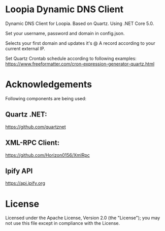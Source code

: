 # Loopia Dynamic DNS Client
Dynamic DNS Client for Loopia.
Based on Quartz. Using .NET Core 5.0.

Set your username, password and domain in config.json.

Selects your first domain and updates it's @ A record according to your current external IP.

Set Quartz Crontab schedule according to following examples:
https://www.freeformatter.com/cron-expression-generator-quartz.html

# Acknowledgements
Following components are being used:

## Quartz .NET:
https://github.com/quartznet

## XML-RPC Client:
https://github.com/Horizon0156/XmlRpc

## Ipify API
https://api.ipify.org


# License

Licensed under the Apache License, Version 2.0 (the "License"); you may not use this file except in compliance with the License.
